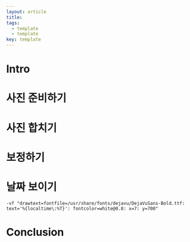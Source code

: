 ```yaml
---
layout: article
title:
tags:
  - template
  - template
key: template
---
```


# Intro

# 사진 준비하기
# 사진 합치기
# 보정하기
# 날짜 보이기

```
-vf "drawtext=fontfile=/usr/share/fonts/dejavu/DejaVuSans-Bold.ttf: text='%{localtime\:%T}': fontcolor=white@0.8: x=7: y=700"
```

# Conclusion
